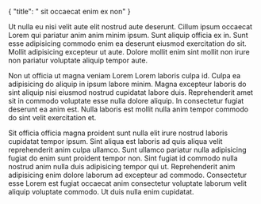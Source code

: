 {
  "title": " sit occaecat enim ex non"
}

Ut nulla eu nisi velit aute elit nostrud aute deserunt. Cillum ipsum occaecat Lorem qui pariatur anim anim minim ipsum. Sunt aliquip officia ex in. Sunt esse adipisicing commodo enim ea deserunt eiusmod exercitation do sit. Mollit adipisicing excepteur ut aute. Dolore mollit enim sint mollit non irure non pariatur voluptate aliquip tempor aute.

Non ut officia ut magna veniam Lorem Lorem laboris culpa id. Culpa ea adipisicing do aliquip in ipsum labore minim. Magna excepteur laboris do sint aliquip nisi eiusmod nostrud cupidatat labore duis. Reprehenderit amet sit in commodo voluptate esse nulla dolore aliquip. In consectetur fugiat deserunt ea anim est. Nulla laboris est mollit nulla anim tempor commodo do sint velit exercitation et.

Sit officia officia magna proident sunt nulla elit irure nostrud laboris cupidatat tempor ipsum. Sint aliqua est laboris ad quis aliqua velit reprehenderit anim culpa ullamco. Sunt ullamco pariatur nulla adipisicing fugiat do enim sunt proident tempor non. Sint fugiat id commodo nulla nostrud anim nulla duis adipisicing tempor qui ut. Reprehenderit anim adipisicing enim dolore laborum ad excepteur ad commodo. Consectetur esse Lorem est fugiat occaecat anim consectetur voluptate laborum velit aliquip voluptate commodo. Ut duis nulla enim cupidatat.